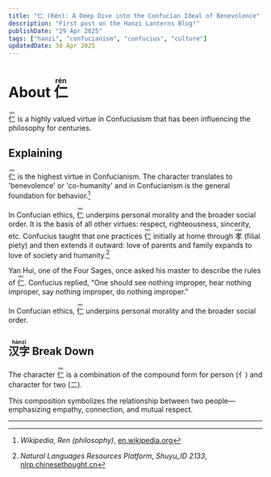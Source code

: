 ```yaml
---
title: "仁 (Rén): A Deep Dive into the Confucian Ideal of Benevolence"
description: "First post on the Hanzi Lanterns Blog!"
publishDate: "29 Apr 2025"
tags: ["hanzi", "confucianism", "confucius", "culture"]
updatedDate: 30 Apr 2025
---
```



# About <ruby>仁 <rt>rén</rt></ruby>

<ruby>
 仁 <rt>rén</rt>
</ruby> is a highly valued virtue in Confuciusism that has been influencing the philosophy for centuries.

## Explaining
<ruby>仁<rt>rén</rt></ruby> is the highest virtue in Confucianism. The character translates to 'benevolence' or 'co-humanity' and in Confucianism is the general foundation for behavior.[^1]

In Confucian ethics, <ruby>仁<rt>rén</rt></ruby> underpins personal morality and the broader social order. It is the basis of all other virtues: respect, righteousness, sincerity, etc. Confucius taught that one practices <ruby>仁<rt>rén</rt></ruby> initially at home through <ruby>孝<rt>xiào</rt></ruby> (filial piety) and then extends it outward: love of parents and family expands to love of society and humanity.[^2]

Yan Hui, one of the Four Sages, once asked his master to describe the rules of <ruby>仁<rt>rén</rt></ruby>. Confucius replied, "One should see nothing improper, hear nothing improper, say nothing improper, do nothing improper."

In Confucian ethics, <ruby>仁<rt>rén</rt></ruby> underpins personal morality and the broader social order.

## <ruby>汉字<rt>hànzì</rt></ruby> Break Down

The character  <ruby>仁<rt>rén</rt></ruby> is a combination of the compound form for person (亻) and character for two (二).

This composition symbolizes the relationship between two people—emphasizing empathy, connection, and mutual respect.

---

[^1]: *Wikipedia*, *Ren (philosophy)*, [en.wikipedia.org](https://en.wikipedia.org/wiki/Ren_(philosophy))  
[^2]: *Natural Languages Resources Platform*, *Shuyu_ID 2133*, [nlrp.chinesethought.cn](https://nlrp.chinesethought.cn/shuyu_show.aspx?shuyu_id=2133)
